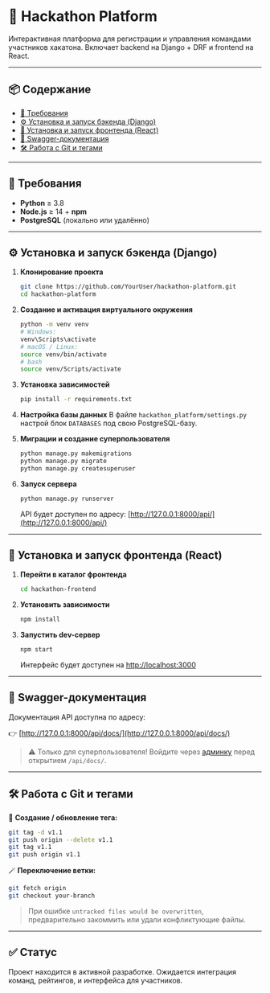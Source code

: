 # 🚀 Hackathon Platform

Интерактивная платформа для регистрации и управления командами участников хакатона. Включает backend на Django + DRF и frontend на React.

---

## 📦 Содержание

- [🧰 Требования](#-требования)
- [⚙️ Установка и запуск бэкенда (Django)](#️-установка-и-запуск-бэкенда-django)
- [🎨 Установка и запуск фронтенда (React)](#-установка-и-запуск-фронтенда-react)
- [📘 Swagger-документация](#-swagger-документация)
- [🛠 Работа с Git и тегами](#-работа-с-git-и-тегами)

---

## 🧰 Требования

- **Python** ≥ 3.8  
- **Node.js** ≥ 14 + **npm**  
- **PostgreSQL** (локально или удалённо)

---

## ⚙️ Установка и запуск бэкенда (Django)

1. **Клонирование проекта**
   ```bash
   git clone https://github.com/YourUser/hackathon-platform.git
   cd hackathon-platform
   ```

2. **Создание и активация виртуального окружения**
   ```bash
   python -m venv venv
   # Windows:
   venv\Scripts\activate
   # macOS / Linux:
   source venv/bin/activate
   # bash
   source venv/Scripts/activate
   ```

3. **Установка зависимостей**
   ```bash
   pip install -r requirements.txt
   ```

4. **Настройка базы данных**
   В файле `hackathon_platform/settings.py` настрой блок `DATABASES` под свою PostgreSQL-базу.

5. **Миграции и создание суперпользователя**
   ```bash
   python manage.py makemigrations
   python manage.py migrate
   python manage.py createsuperuser
   ```

6. **Запуск сервера**
   ```bash
   python manage.py runserver
   ```
   API будет доступен по адресу: [http://127.0.0.1:8000/api/](http://127.0.0.1:8000/api/)

---

## 🎨 Установка и запуск фронтенда (React)

1. **Перейти в каталог фронтенда**
   ```bash
   cd hackathon-frontend
   ```

2. **Установить зависимости**
   ```bash
   npm install
   ```

3. **Запустить dev-сервер**
   ```bash
   npm start
   ```
   Интерфейс будет доступен на [http://localhost:3000](http://localhost:3000)

---

## 📘 Swagger-документация

Документация API доступна по адресу:

👉 [http://127.0.0.1:8000/api/docs/](http://127.0.0.1:8000/api/docs/)

> ⚠️ Только для суперпользователя! Войдите через [админку](http://127.0.0.1:8000/admin/) перед открытием `/api/docs/`.

---

## 🛠 Работа с Git и тегами

🔁 **Создание / обновление тега:**
```bash
git tag -d v1.1
git push origin --delete v1.1
git tag v1.1
git push origin v1.1
```

🪄 **Переключение ветки:**
```bash
git fetch origin
git checkout your-branch
```

> При ошибке `untracked files would be overwritten`, предварительно закоммить или удали конфликтующие файлы.

---

## ✅ Статус

Проект находится в активной разработке. Ожидается интеграция команд, рейтингов, и интерфейса для участников.
